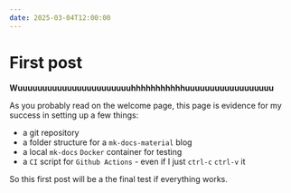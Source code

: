 ```yaml
---
date: 2025-03-04T12:00:00
---
```


# First post

**Wuuuuuuuuuuuuuuuuuuuuuuuhhhhhhhhhhhuuuuuuuuuuuuuuuuuu**

As you probably read on the welcome page, this page is evidence for my success in setting up a few things:

- a git repository
- a folder structure for a `mk-docs-material` blog
- a local `mk-docs` `Docker` container for testing
- a `CI` script for `Github Actions` - even if I just `ctrl-c` `ctrl-v` it

So this first post will be a the final test if everything works. 


